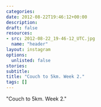 ```yaml
---
categories:
date: 2012-08-22T19:46:12+00:00
description:
draft: false
resources:
- src: 2012-08-22_19-46-12_UTC.jpg
  name: "header"
layout: instagram
options:
  unlisted: false
stories:
subtitle:
title: "Couch to 5km. Week 2."
tags: []
---
```


"Couch to 5km. Week 2."
